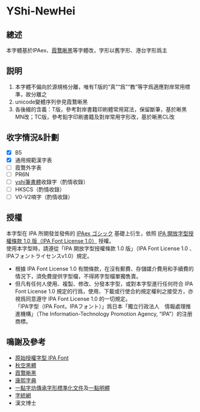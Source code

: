 # YShi-NewHei
## 總述
本字體基於IPAex、[霞鶩晰黑](https://github.com/lxgw/LxgwXiHei)等字體改，字形以舊字形、港台字形爲主

## 説明
1. 本字體不偏向於源規格分離，唯有T版的“真”“爲”“教”等字爲適應對岸常用標準，故分離之
2. unicode變體序列參見霞鶩晰黑
3. 各後綴的含義：T版，參考對岸書籍印刷體常用寫法，保留斷筆，基於晰黑MN改；TC版，參考鉛字印刷書籍及對岸常用字形改，基於晰黑CL改

## 收字情況&計劃
- [x] B5
- [x] 通用規範漢字表
- [ ] 霞鶩外字表
- [ ] PR6N
- [ ] [yshi筆書體](https://github.com/Steve-Yuu/YshiPen-Shuti/tree/main)收錄字（酌情收錄）
- [ ] HKSCS（酌情收錄）
- [ ] V0-V2喃字（酌情收錄）

## 授權
本字型在 IPA 所開發並發佈的 [IPAex ゴシック](https://moji.or.jp/ipafont/) 基礎上衍生，依照 [IPA 開放字型授權條款 1.0 版（IPA Font License 1.0）](https://opensource.org/licenses/IPA/) 授權。  
  使用本字型時，請遵從「IPA 開放字型授權條款 1.0 版」（IPA Font License 1.0 、IPAフォントライセンスv1.0）規定。
- 根據 IPA Font License 1.0 有關條款，在沒有郵費、存儲媒介費用和手續費的情況下，須免費提供字型檔，不得將字型檔單獨售賣。
- 但凡有任何人使用、複製、修改、分發本字型，或對本字型進行任何符合 IPA Font License 1.0 規定的行爲，使用、下載或行使合約規定權利之接受方，亦視爲同意遵守 IPA Font License 1.0 的一切規定。  
  「IPA字型（IPA Font，IPAフォント）」爲日本「獨立行政法人　情報處理推進機構」（The Information-Technology Promotion Agency, “IPA”）的注册商標。
  
## 鳴謝及參考
- [原始授權字型 IPA Font](https://moji.or.jp/ipafont/)
- [秋空黑體](https://github.com/ChiuMing-Neko/ChiuKongGothic)
- [霞鶩晰黑](https://github.com/lxgw/LxgwXiHei)
- [康熙字典](https://www.kangxizidian.com/)
- [一點字坊](https://github.com/ichitenfont/)[傳承字形標準化文件](https://github.com/ichitenfont/inheritedglyphs)及[一點明體](https://github.com/ichitenfont/I.Ming)
- [字統網](https://zi.tools/)
- 漢文博士
